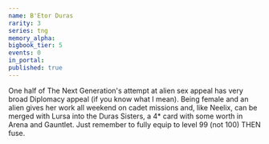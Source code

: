 ```yaml
---
name: B'Etor Duras
rarity: 3
series: tng
memory_alpha:
bigbook_tier: 5
events: 0
in_portal:
published: true
---
```


One half of The Next Generation's attempt at alien sex appeal has very broad Diplomacy appeal (if you know what I mean). Being female and an alien gives her work all weekend on cadet missions and, like Neelix, can be merged with Lursa into the Duras Sisters, a 4* card with some worth in Arena and Gauntlet. Just remember to fully equip to level 99 (not 100) THEN fuse.
